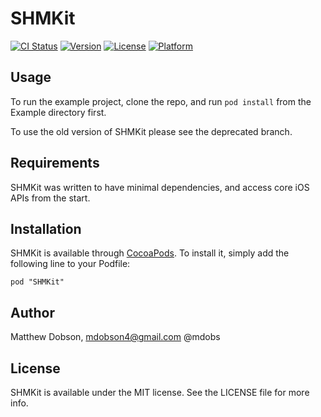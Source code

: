 # SHMKit

[![CI Status](http://img.shields.io/travis/mdobson/SHMKit-Cocoapods.svg?style=flat)](https://travis-ci.org/mdobson/SHMKit)
[![Version](https://img.shields.io/cocoapods/v/SHMKit.svg?style=flat)](http://cocoadocs.org/docsets/SHMKit)
[![License](https://img.shields.io/cocoapods/l/SHMKit.svg?style=flat)](http://cocoadocs.org/docsets/SHMKit)
[![Platform](https://img.shields.io/cocoapods/p/SHMKit.svg?style=flat)](http://cocoadocs.org/docsets/SHMKit)

## Usage

To run the example project, clone the repo, and run `pod install` from the Example directory first.

To use the old version of SHMKit please see the deprecated branch.

## Requirements

SHMKit was written to have minimal dependencies, and access core iOS APIs from the start.

## Installation

SHMKit is available through [CocoaPods](http://cocoapods.org). To install
it, simply add the following line to your Podfile:

    pod "SHMKit"

## Author

Matthew Dobson, 
mdobson4@gmail.com
@mdobs

## License

SHMKit is available under the MIT license. See the LICENSE file for more info.

